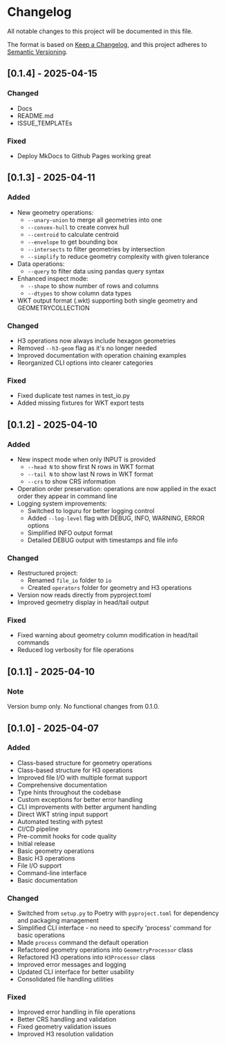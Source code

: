 # Changelog

All notable changes to this project will be documented in this file.

The format is based on [Keep a Changelog](https://keepachangelog.com/en/1.0.0/),
and this project adheres to [Semantic Versioning](https://semver.org/spec/v2.0.0.html).

## [0.1.4] - 2025-04-15

### Changed

- Docs
- README.md
- ISSUE_TEMPLATEs

### Fixed
- Deploy MkDocs to Github Pages working great


## [0.1.3] - 2025-04-11

### Added
- New geometry operations:
  - `--unary-union` to merge all geometries into one
  - `--convex-hull` to create convex hull
  - `--centroid` to calculate centroid
  - `--envelope` to get bounding box
  - `--intersects` to filter geometries by intersection
  - `--simplify` to reduce geometry complexity with given tolerance
- Data operations:
  - `--query` to filter data using pandas query syntax
- Enhanced inspect mode:
  - `--shape` to show number of rows and columns
  - `--dtypes` to show column data types
- WKT output format (.wkt) supporting both single geometry and GEOMETRYCOLLECTION

### Changed
- H3 operations now always include hexagon geometries
- Removed `--h3-geom` flag as it's no longer needed
- Improved documentation with operation chaining examples
- Reorganized CLI options into clearer categories

### Fixed
- Fixed duplicate test names in test_io.py
- Added missing fixtures for WKT export tests

## [0.1.2] - 2025-04-10

### Added
- New inspect mode when only INPUT is provided
  - `--head N` to show first N rows in WKT format
  - `--tail N` to show last N rows in WKT format
  - `--crs` to show CRS information
- Operation order preservation: operations are now applied in the exact order they appear in command line
- Logging system improvements:
  - Switched to loguru for better logging control
  - Added `--log-level` flag with DEBUG, INFO, WARNING, ERROR options
  - Simplified INFO output format
  - Detailed DEBUG output with timestamps and file info

### Changed
- Restructured project:
  - Renamed `file_io` folder to `io`
  - Created `operators` folder for geometry and H3 operations
- Version now reads directly from pyproject.toml
- Improved geometry display in head/tail output

### Fixed
- Fixed warning about geometry column modification in head/tail commands
- Reduced log verbosity for file operations

## [0.1.1] - 2025-04-10

### Note

Version bump only. No functional changes from 0.1.0.

## [0.1.0] - 2025-04-07

### Added
- Class-based structure for geometry operations
- Class-based structure for H3 operations
- Improved file I/O with multiple format support
- Comprehensive documentation
- Type hints throughout the codebase
- Custom exceptions for better error handling
- CLI improvements with better argument handling
- Direct WKT string input support
- Automated testing with pytest
- CI/CD pipeline
- Pre-commit hooks for code quality
- Initial release
- Basic geometry operations
- Basic H3 operations
- File I/O support
- Command-line interface
- Basic documentation

### Changed
- Switched from `setup.py` to Poetry with `pyproject.toml` for dependency and packaging management
- Simplified CLI interface - no need to specify 'process' command for basic operations
- Made `process` command the default operation
- Refactored geometry operations into `GeometryProcessor` class
- Refactored H3 operations into `H3Processor` class
- Improved error messages and logging
- Updated CLI interface for better usability
- Consolidated file handling utilities

### Fixed
- Improved error handling in file operations
- Better CRS handling and validation
- Fixed geometry validation issues
- Improved H3 resolution validation
